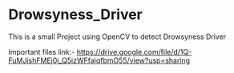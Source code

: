 # Drowsyness_Driver
This is a small Project using OpenCV to detect Drowsyness Driver

Important files link:- https://drive.google.com/file/d/1Q-FuMJishFMEj0j_Q5izWFfajqfbmO55/view?usp=sharing

